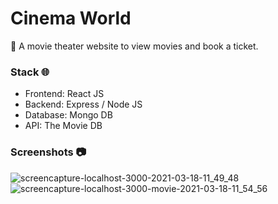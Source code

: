 # Cinema World

:movie_camera: A movie theater website to view movies and book a ticket.

### Stack :globe_with_meridians:
* Frontend: React JS
* Backend: Express / Node JS
* Database: Mongo DB
* API: The Movie DB

### Screenshots :camera:
![screencapture-localhost-3000-2021-03-18-11_49_48](https://user-images.githubusercontent.com/68120573/111570595-251cca80-87e0-11eb-8ac2-671257eb4195.png)
![screencapture-localhost-3000-movie-2021-03-18-11_54_56](https://user-images.githubusercontent.com/68120573/111570927-cad03980-87e0-11eb-9ce9-2fa76895024b.png)
